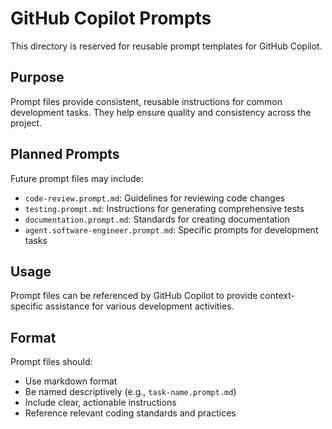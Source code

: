 # GitHub Copilot Prompts

This directory is reserved for reusable prompt templates for GitHub Copilot.

## Purpose

Prompt files provide consistent, reusable instructions for common development tasks. They help ensure quality and consistency across the project.

## Planned Prompts

Future prompt files may include:

- `code-review.prompt.md`: Guidelines for reviewing code changes
- `testing.prompt.md`: Instructions for generating comprehensive tests
- `documentation.prompt.md`: Standards for creating documentation
- `agent.software-engineer.prompt.md`: Specific prompts for development tasks

## Usage

Prompt files can be referenced by GitHub Copilot to provide context-specific assistance for various development activities.

## Format

Prompt files should:
- Use markdown format
- Be named descriptively (e.g., `task-name.prompt.md`)
- Include clear, actionable instructions
- Reference relevant coding standards and practices
